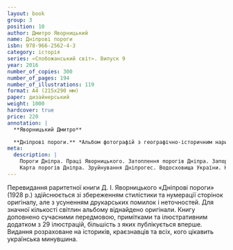 ```yaml
---
layout: book
group: 3
position: 10
author: Дмитро Яворницький
name: Дніпрові пороги
isbn: 978-966-2562-4-3
category: історія
series: «Слобожанський світ». Випуск 9
year: 2016
number_of_copies: 300
number_of_pages: 194
number_of_illustrations: 119
format: А4 (215х290 мм)
paper: дизайнерський
weight: 1000
hardcover: true
price: 220
annotation: |
  **Яворницький Дмитро**

  **Дніпрові пороги.** *Альбом фотографій з географічно-історичним нарисом* / Дмитро Яворницький&nbsp;; передм. та прим. О. Ю. Власова ; упоряд. О. О. Савчука. — Харків : Видавець Савчук О. О. — 2016. — 194 с. ; 119 іл. — Серія «Слобожанський світ». Випуск 9.
meta:
  description: |
    Пороги Дніпра. Праці Яворницького. Затоплення порогів Дніпра. Запорізька Дніпрогес. Дніпробудівська експедиція.
    Карта порогів Дніпра. Зруйнування Дніпрогес. Водосховища України. Козацька історія.
---
```


Перевидання раритетної книги Д. І. Яворницького «Дніпрові пороги» (1928 р.) здійснюється зі збереженням стилістики та нумерації сторінок оригіналу, але з усуненням друкарських помилок і неточностей. Для значної кількості світлин альбому віднайдено оригінали.
Книгу доповнено сучасними передмовою, примітками та ілюстративним додатком з 29 ілюстрацій, більшість з яких публікується вперше.
Видання розраховане на істориків, краєзнавців та всіх, кого цікавить українська минувшина.

